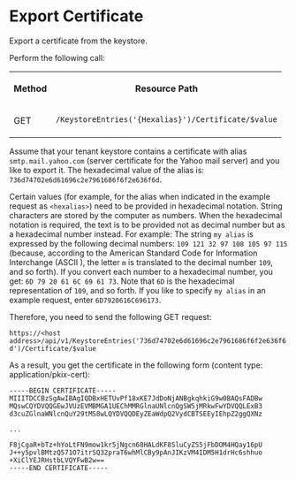 <!-- loio1133cca9e3404d65bb5b6414e388a33b -->

# Export Certificate

Export a certificate from the keystore.



Perform the following call:


<table>
<tr>
<th valign="top">

Method



</th>
<th valign="top">

Resource Path



</th>
</tr>
<tr>
<td valign="top">

GET



</td>
<td valign="top">

 `​/KeystoreEntries('{Hexalias}')/Certificate/$value` 



</td>
</tr>
</table>

Assume that your tenant keystore contains a certificate with alias `smtp.mail.yahoo.com` \(server certificate for the Yahoo mail server\) and you like to export it. The hexadecimal value of the alias is: `736d74702e6d61696c2e7961686f6f2e636f6d`.

Certain values \(for example, for the alias when indicated in the example request as `<hexalias>`\) need to be provided in hexadecimal notation. String characters are stored by the computer as numbers. When the hexadecimal notation is required, the text is to be provided not as decimal number but as a hexadecimal number instead. For example: The string `my alias` is expressed by the following decimal numbers: `109 121 32 97 108 105 97 115` \(because, according to the American Standard Code for Information Interchange \(ASCII \), the letter `m` is translated to the decimal number `109`, and so forth\). If you convert each number to a hexadecimal number, you get: `6D 79 20 61 6C 69 61 73`. Note that `6D` is the hexadecimal representation of `109`, and so forth. If you like to specify `my alias` in an example request, enter `6D7920616C696173`.

Therefore, you need to send the following GET request:

`https://<host address>/api/v1/KeystoreEntries('736d74702e6d61696c2e7961686f6f2e636f6d')/Certificate/$value`

As a result, you get the certificate in the following form \(content type: application/pkix-cert\):

```
-----BEGIN CERTIFICATE-----
MIIITDCCBzSgAwIBAgIQDBxHETUvPf18xKE7JdDoNjANBgkqhkiG9w0BAQsFADBw
MQswCQYDVQQGEwJVUzEVMBMGA1UEChMMRGlnaUNlcnQgSW5jMRkwFwYDVQQLExB3
d3cuZGlnaWNlcnQuY29tMS8wLQYDVQQDEyZEaWdpQ2VydCBTSEEyIEhpZ2ggQXNz

...

F8jCgaR+bTz+hYoLtFN9mow1kr5jNgcn68HALdKF8SluCyZS5jFbDOM4HQay16pU
J++y5pvlBMtzQ571O7itrSQ32praT6whMlCBy9pAnJIKzVM4IDM5H1drHc6shhuo
+XiClYEJRHstbLVQYFwB2w==
-----END CERTIFICATE-----
```


